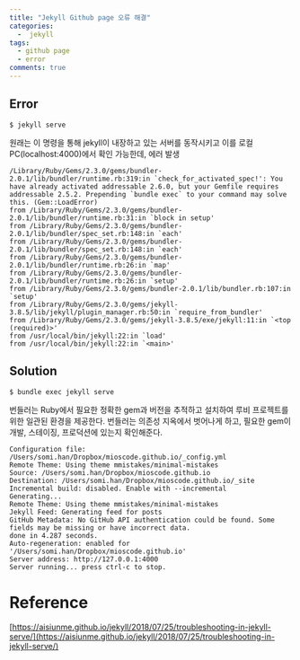 ```yaml
---
title: "Jekyll Github page 오류 해결"
categories:
  -  jekyll
tags:
  - github page
  - error
comments: true
---
```


## Error
```
$ jekyll serve
```
원래는 이 명령을 통해 jekyll이 내장하고 있는 서버를 동작시키고 이를 로컬 PC(localhost:4000)에서 확인 가능한데, 에러 발생

```
/Library/Ruby/Gems/2.3.0/gems/bundler-2.0.1/lib/bundler/runtime.rb:319:in `check_for_activated_spec!': You have already activated addressable 2.6.0, but your Gemfile requires addressable 2.5.2. Prepending `bundle exec` to your command may solve this. (Gem::LoadError)
from /Library/Ruby/Gems/2.3.0/gems/bundler-2.0.1/lib/bundler/runtime.rb:31:in `block in setup'
from /Library/Ruby/Gems/2.3.0/gems/bundler-2.0.1/lib/bundler/spec_set.rb:148:in `each'
from /Library/Ruby/Gems/2.3.0/gems/bundler-2.0.1/lib/bundler/spec_set.rb:148:in `each'
from /Library/Ruby/Gems/2.3.0/gems/bundler-2.0.1/lib/bundler/runtime.rb:26:in `map'
from /Library/Ruby/Gems/2.3.0/gems/bundler-2.0.1/lib/bundler/runtime.rb:26:in `setup'
from /Library/Ruby/Gems/2.3.0/gems/bundler-2.0.1/lib/bundler.rb:107:in `setup'
from /Library/Ruby/Gems/2.3.0/gems/jekyll-3.8.5/lib/jekyll/plugin_manager.rb:50:in `require_from_bundler'
from /Library/Ruby/Gems/2.3.0/gems/jekyll-3.8.5/exe/jekyll:11:in `<top (required)>'
from /usr/local/bin/jekyll:22:in `load'
from /usr/local/bin/jekyll:22:in `<main>'
```

## Solution
```
$ bundle exec jekyll serve
```
번들러는 Ruby에서 필요한 정확한 gem과 버전을 추적하고 설치하여 루비 프로젝트를 위한 일관된 환경을 제공한다.
번들러는 의존성 지옥에서 벗어나게 하고, 필요한 gem이 개발, 스테이징, 프로덕션에 있는지 확인해준다.
```
Configuration file: /Users/somi.han/Dropbox/mioscode.github.io/_config.yml
Remote Theme: Using theme mmistakes/minimal-mistakes
Source: /Users/somi.han/Dropbox/mioscode.github.io
Destination: /Users/somi.han/Dropbox/mioscode.github.io/_site
Incremental build: disabled. Enable with --incremental
Generating...
Remote Theme: Using theme mmistakes/minimal-mistakes
Jekyll Feed: Generating feed for posts
GitHub Metadata: No GitHub API authentication could be found. Some fields may be missing or have incorrect data.
done in 4.287 seconds.
Auto-regeneration: enabled for '/Users/somi.han/Dropbox/mioscode.github.io'
Server address: http://127.0.0.1:4000
Server running... press ctrl-c to stop.
```

# Reference
[https://aisiunme.github.io/jekyll/2018/07/25/troubleshooting-in-jekyll-serve/](https://aisiunme.github.io/jekyll/2018/07/25/troubleshooting-in-jekyll-serve/)

